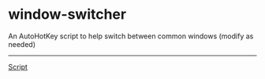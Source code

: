 # window-switcher
An AutoHotKey script to help switch between common windows (modify as needed)

---
[Script](https://raw.githubusercontent.com/codyhowarth/window-switcher/refs/heads/main/SwitchWindows.ahk)
